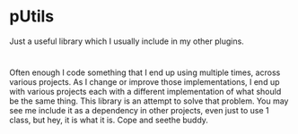 # pUtils

Just a useful library which I usually include in my other plugins.

#

Often enough I code something that I end up using multiple times, across various projects. As I change or improve those
implementations, I end up with various projects each with a different implementation of what should be the same thing.
This library is an attempt to solve that problem. You may see me include it as a dependency in other projects, even just
to use 1 class, but hey, it is what it is. Cope and seethe buddy.